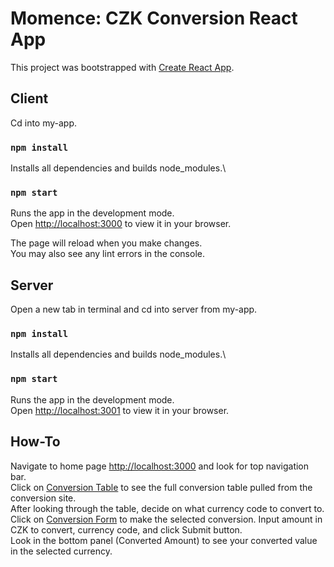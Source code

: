 # Momence: CZK Conversion React App

This project was bootstrapped with [Create React App](https://github.com/facebook/create-react-app).

## Client

Cd into my-app.

### `npm install`

Installs all dependencies and builds node_modules.\

### `npm start`

Runs the app in the development mode.\
Open [http://localhost:3000](http://localhost:3000) to view it in your browser.

The page will reload when you make changes.\
You may also see any lint errors in the console.

## Server

Open a new tab in terminal and cd into server from my-app.

### `npm install`

Installs all dependencies and builds node_modules.\

### `npm start`

Runs the app in the development mode.\
Open [http://localhost:3001](http://localhost:3001) to view it in your browser.

## How-To

Navigate to home page [http://localhost:3000](http://localhost:3000) and look
for top navigation bar. \
Click on [Conversion Table](http://localhost:3000/conversionTable) to see
the full conversion table pulled from the conversion site. \
After looking through the table, decide on what currency code to convert to.\
Click on [Conversion Form](http://localhost:3000/conversionForm) to make
the selected conversion. Input amount in CZK to convert, currency code, and
click Submit button. \
Look in the bottom panel (Converted Amount) to see your converted value in the
selected currency.
